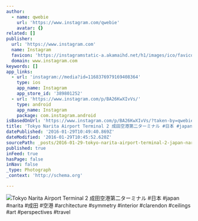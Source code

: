 ```yaml
---
author:
  - name: qwebie
    url: 'https://www.instagram.com/qwebie'
    avatar: {}
related: []
publisher:
  url: 'https://www.instagram.com'
  name: Instagram
  favicon: 'https://instagramstatic-a.akamaihd.net/h1/images/ico/favicon.ico/7cdab0872b15.ico'
  domain: www.instagram.com
keywords: []
app_links:
  - url: 'instagram://media?id=1168376979169408364'
    type: ios
    app_name: Instagram
    app_store_id: '389801252'
  - url: 'https://www.instagram.com/p/BA26KwXIvVs/'
    type: android
    app_name: Instagram
    package: com.instagram.android
isBasedOnUrl: 'https://www.instagram.com/p/BA26KwXIvVs/?taken-by=qwebie'
title: 'Tokyo Narita Airport Terminal 2 成田空港第二ターミナル #日本 #japan #narita #成田 #空港 #architecture #symmetry #interior #clarendon #ceilings #art #perspectives #travel'
datePublished: '2016-01-29T10:49:40.869Z'
dateModified: '2016-01-29T10:45:52.620Z'
sourcePath: _posts/2016-01-29-tokyo-narita-airport-terminal-2-japan-nari.md
published: true
inFeed: true
hasPage: false
inNav: false
_type: Photograph
_context: 'http://schema.org'

---
```

![Tokyo Narita Airport Terminal 2 成田空港第二ターミナル &num;日本 &num;japan &num;narita &num;成田 &num;空港 &num;architecture &num;symmetry &num;interior &num;clarendon &num;ceilings &num;art &num;perspectives &num;travel](https://scontent.cdninstagram.com/t51.2885-15/sh0.08/e35/p640x640/12534346_1729957903901601_1392084788_n.jpg)